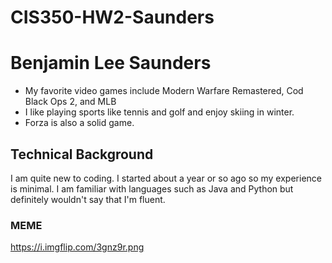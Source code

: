 # CIS350-HW2-Saunders
# Benjamin Lee Saunders
* My favorite video games include Modern Warfare Remastered, Cod Black Ops 2, and MLB 
* I like playing sports like tennis and golf and enjoy skiing in winter.
* Forza is also a solid game.
## Technical Background
I am quite new to coding. I started about a year or so ago so my experience is minimal. I am familiar with languages such as Java and Python but definitely wouldn't say that I'm fluent. 
### MEME
https://i.imgflip.com/3gnz9r.png
